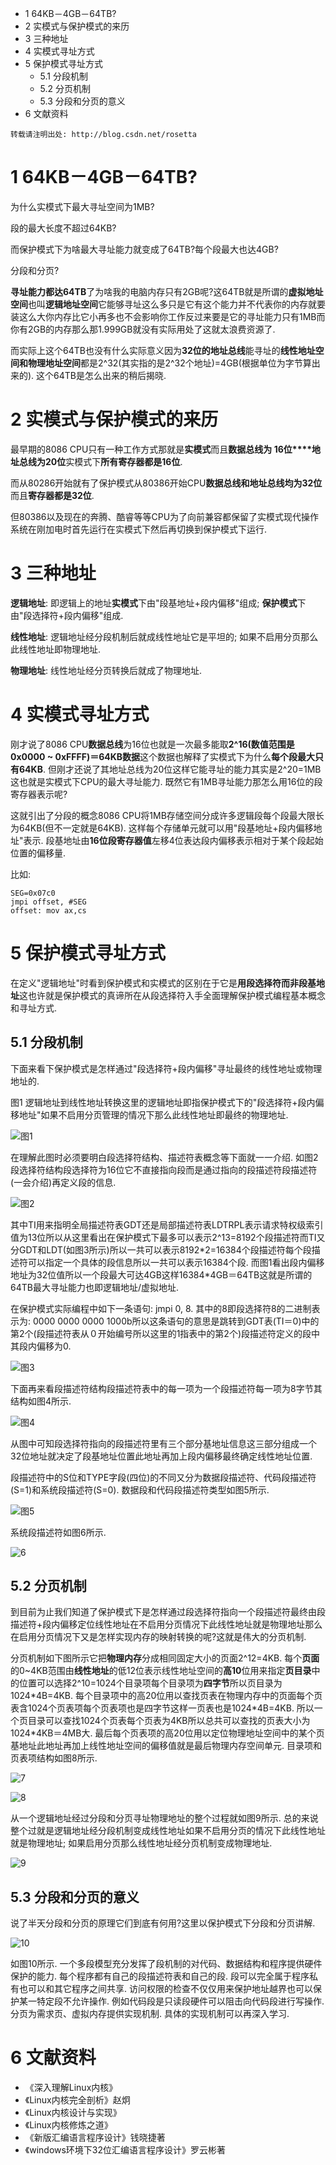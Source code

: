 - 1 64KB－4GB－64TB?
- 2 实模式与保护模式的来历
- 3 三种地址
- 4 实模式寻址方式
- 5 保护模式寻址方式
    - 5.1 分段机制
    - 5.2 分页机制
    - 5.3 分段和分页的意义
- 6 文献资料

```
转载请注明出处: http://blog.csdn.net/rosetta
```

# 1 64KB－4GB－64TB?

为什么实模式下最大寻址空间为1MB?

段的最大长度不超过64KB?

而保护模式下为啥最大寻址能力就变成了64TB?每个段最大也达4GB?

分段和分页?

**寻址能力都达64TB**了为啥我的电脑内存只有2GB呢?这64TB就是所谓的**虚拟地址空间**也叫**逻辑地址空间**它能够寻址这么多只是它有这个能力并不代表你的内存就要装这么大你内存比它小再多也不会影响你工作反过来要是它的寻址能力只有1MB而你有2GB的内存那么那1.999GB就没有实际用处了这就太浪费资源了. 

而实际上这个64TB也没有什么实际意义因为**32位的地址总线**能寻址的**线性地址空间和物理地址空间**都是2\^32(其实指的是2\^32个地址)=4GB(根据单位为字节算出来的). 这个64TB是怎么出来的稍后揭晓. 

# 2 实模式与保护模式的来历

最早期的8086 CPU只有一种工作方式那就是**实模式**而且**数据总线为 16位****地址总线为20位**实模式下**所有寄存器都是16位**. 

而从80286开始就有了保护模式从80386开始CPU**数据总线和地址总线均为32位**而且**寄存器都是32位**. 

但80386以及现在的奔腾、酷睿等等CPU为了向前兼容都保留了实模式现代操作系统在刚加电时首先运行在实模式下然后再切换到保护模式下运行. 

# 3 三种地址

**逻辑地址**: 即逻辑上的地址**实模式**下由"段基地址+段内偏移"组成; **保护模式**下由"段选择符+段内偏移"组成. 

**线性地址**: 逻辑地址经分段机制后就成线性地址它是平坦的; 如果不启用分页那么此线性地址即物理地址. 

**物理地址**: 线性地址经分页转换后就成了物理地址. 

# 4 实模式寻址方式

刚才说了8086 CPU**数据总线**为16位也就是一次最多能取**2\^16(数值范围是0x0000 ~ 0xFFFF)＝64KB数据**这个数据也解释了实模式下为什么**每个段最大只有64KB**. 但刚才还说了其地址总线为20位这样它能寻址的能力其实是2^20=1MB这也就是实模式下CPU的最大寻址能力. 既然它有1MB寻址能力那怎么用16位的段寄存器表示呢?

这就引出了分段的概念8086 CPU将1MB存储空间分成许多逻辑段每个段最大限长为64KB(但不一定就是64KB). 这样每个存储单元就可以用"段基地址+段内偏移地址"表示. 段基地址由**16位段寄存器值**左移4位表达段内偏移表示相对于某个段起始位置的偏移量. 

比如: 

```
SEG=0x07c0
jmpi offset, #SEG
offset: mov ax,cs 
```

# 5 保护模式寻址方式
    
在定义"逻辑地址"时看到保护模式和实模式的区别在于它是**用段选择符而非段基地址**这也许就是保护模式的真谛所在从段选择符入手全面理解保护模式编程基本概念和寻址方式. 

## 5.1 分段机制

下面来看下保护模式是怎样通过"段选择符+段内偏移"寻址最终的线性地址或物理地址的. 

图1 逻辑地址到线性地址转换这里的逻辑地址即指保护模式下的"段选择符+段内偏移地址"如果不启用分页管理的情况下那么此线性地址即最终的物理地址. 

![图1](images/logical_linear.png)

在理解此图时必须要明白段选择符结构、描述符表概念等下面就一一介绍. 
如图2段选择符结构段选择符为16位它不直接指向段而是通过指向的段描述符段描述符(一会介绍)再定义段的信息. 

![图2](images/segment_selector_str.png)

其中TI用来指明全局描述符表GDT还是局部描述符表LDTRPL表示请求特权级索引值为13位所以从这里看出在保护模式下最多可以表示2^13=8192个段描述符而TI又分GDT和LDT(如图3所示)所以一共可以表示8192\*2=16384个段描述符每个段描述符可以指定一个具体的段信息所以一共可以表示16384个段. 而图1看出段内偏移地址为32位值所以一个段最大可达4GB这样16384\*4GB＝64TB这就是所谓的64TB最大寻址能力也即逻辑地址/虚拟地址. 

在保护模式实际编程中如下一条语句: jmpi 0, 8. 其中的8即段选择符8的二进制表示为: 0000 0000 0000 1000b所以这条语句的意思是跳转到GDT表(TI＝0)中的第2个(段描述符表从０开始编号所以这里的1指表中的第2个)段描述符定义的段中其段内偏移为0. 

![图3](images/images3.png)

下面再来看段描述符结构段描述符表中的每一项为一个段描述符每一项为8字节其结构如图4所示. 

![图4](images/images4.png)

从图中可知段选择符指向的段描述符里有三个部分基地址信息这三部分组成一个32位地址就决定了段基地址位置此地址再加上段内偏移最终确定线性地址位置. 

段描述符中的S位和TYPE字段(四位)的不同又分为数据段描述符、代码段描述符(S=1)和系统段描述符(S=0). 数据段和代码段描述符类型如图5所示. 

![图5](images/images5.png)

系统段描述符如图6所示. 

![6](images/images6.png)

## 5.2 分页机制

到目前为止我们知道了保护模式下是怎样通过段选择符指向一个段描述符最终由段描述符+段内偏移定位线性地址在不启用分页情况下此线性地址就是物理地址那么在启用分页情况下又是怎样实现内存的映射转换的呢?这就是伟大的分页机制. 

分页机制如下图所示它把**物理内存**分成相同固定大小的页面2\^12=4KB. 每个**页面**的0~4KB范围由**线性地址**的低12位表示线性地址空间的**高10**位用来指定**页目录**中的位置可以选择2\^10=1024个目录项每个目录项为**四字节**所以页目录为1024\*4B=4KB. 每个目录项中的高20位用以查找页表在物理内存中的页面每个页表含1024个页表项每个页表项也是四字节这样一页表也是1024\*4B=4KB. 所以一个页目录可以查找1024个页表每个页表为4KB所以总共可以查找的页表大小为1024\*4KB＝4MB大. 最后每个页表项的高20位用以定位物理地址空间中的某个页基地址此地址再加上线性地址空间的偏移值就是最后物理内存空间单元. 目录项和页表项结构如图8所示. 

![7](images/images7.png)

![8](images/images8.png)

从一个逻辑地址经过分段和分页寻址物理地址的整个过程就如图9所示. 总的来说整个过就是逻辑地址经分段机制变成线性地址如果不启用分页的情况下此线性地址就是物理地址; 如果启用分页那么线性地址经分页机制变成物理地址. 

![9](images/images9.png)

## 5.3 分段和分页的意义

说了半天分段和分页的原理它们到底有何用?这里以保护模式下分段和分页讲解. 
 
![10](images/images10.png)

如图10所示. 一个多段模型充分发挥了段机制的对代码、数据结构和程序提供硬件保护的能力. 每个程序都有自己的段描述符表和自己的段. 段可以完全属于程序私有也可以和其它程序之间共享. 
访问权限的检查不仅仅用来保护地址越界也可以保护某一特定段不允许操作. 例如代码段是只读段硬件可以阻击向代码段进行写操作. 
分页为需求页、虚拟内存提供实现机制. 具体的实现机制可以再深入学习. 

# 6 文献资料

- 《深入理解Linux内核》
- 《Linux内核完全剖析》赵炯
- 《Linux内核设计与实现》
- 《Linux内核修炼之道》
- 《新版汇编语言程序设计》钱晓捷著
- 《windows环境下32位汇编语言程序设计》罗云彬著
